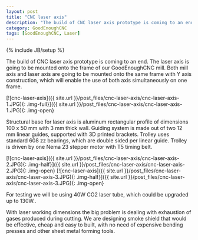 ```yaml
---
layout: post
title: "CNC laser axis"
description: "The build of CNC laser axis prototype is coming to an end."
category: GoodEnoughCNC
tags: [GoodEnoughCNC, Laser]
---
```

{% include JB/setup %}


The build of CNC laser axis prototype is coming to an end. The laser axis is going to be mounted onto the frame of our GoodEnoughCNC mill. Both mill axis and laser axis are going to be mounted onto the same frame with Y axis construction, which will enable the use of both axis simultaneously on one frame.

[![cnc-laser-axis]({{ site.url }}/post_files/cnc-laser-axis/cnc-laser-axis-1.JPG){: .img-full}]({{ site.url }}/post_files/cnc-laser-axis/cnc-laser-axis-1.JPG){: .img-open}

Structural base for laser axis is aluminum rectangular profile of dimensions 100 x 50 mm with 3 mm thick wall. Guiding system is made out of two 12 mm linear guides, supported with 3D printed brackets. Trolley uses standard 608 zz bearings, which are double sided per linear guide. Trolley is driven by one Nema 23 stepper motor with T5 timing belt. 

[![cnc-laser-axis]({{ site.url }}/post_files/cnc-laser-axis/cnc-laser-axis-2.JPG){: .img-half}]({{ site.url }}/post_files/cnc-laser-axis/cnc-laser-axis-2.JPG){: .img-open}
[![cnc-laser-axis]({{ site.url }}/post_files/cnc-laser-axis/cnc-laser-axis-3.JPG){: .img-half}]({{ site.url }}/post_files/cnc-laser-axis/cnc-laser-axis-3.JPG){: .img-open}

For testing we will be using 40W CO2 laser tube, which could be upgraded up to 130W..

With laser working dimensions the big problem is dealing with exhaustion of gases produced during cutting. We are designing smoke shield that would be effective, cheap and easy to built, with no need of expensive bending presses and other sheet metal forming tools.